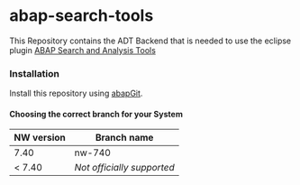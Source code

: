 # abap-search-tools

This Repository contains the ADT Backend that is needed to use the eclipse plugin
[ABAP Search and Analysis Tools](https://www.github.com/DevEpos/abap-search-tools-ui)

### Installation

Install this repository using [abapGit](https://github.com/abapGit/abapGit#abapgit).

#### Choosing the correct branch for your System

NW version|Branch name
----------|-----------
7.40|nw-740
< 7.40|*Not officially supported*
